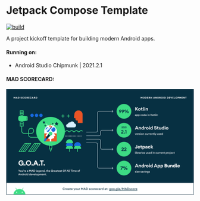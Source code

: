 Jetpack Compose Template
=========

[![build](https://github.com/whyrising/jetpack-compose-template/actions/workflows/main.yml/badge.svg)](https://github.com/whyrising/jetpack-compose-template/actions/workflows/main.yml)

A project kickoff template for building modern Android apps.

#### Running on:

* Android Studio Chipmunk | 2021.2.1

#### MAD SCORECARD:

![summary](docs/mad_scorecard/summary.png)
